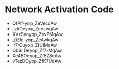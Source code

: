 # Network Activation Code
* QfPlf-yop_ZeVecqAw
* jizkOeyop_ZeozwqAw
* XVzSeeyop_ZevPMqAw
* _0ZIc-yop_ZeAwkqAw
* Ir7rCuyop_ZfUIMqAw
* Q06LDeyop_Zf7-MqAw
* Xe4BOeyop_Zf5Z8qAw
* vTezDOyop_ZfK7UqAw